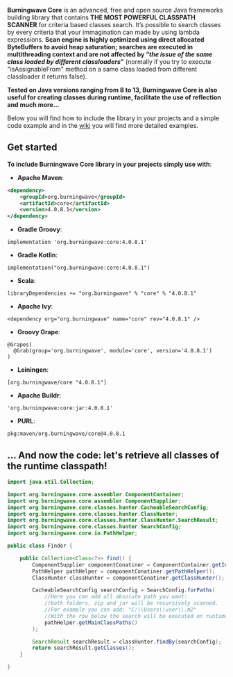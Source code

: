 **Burningwave Core** is an advanced, free and open source Java frameworks building library that contains **THE MOST POWERFUL CLASSPATH SCANNER** for criteria based classes search.
It’s possible to search classes by every criteria that your immagination can made by using lambda expressions. **Scan engine is highly optimized using direct allocated ByteBuffers to avoid heap saturation; searches are executed in multithreading context and are not affected by “_the issue of the same class loaded by different classloaders_”** (normally if you try to execute "isAssignableFrom" method on a same class loaded from different classloader it returns false).

**Tested on Java versions ranging from 8 to 13, Burningwave Core is also useful for creating classes during runtime, facilitate the use of reflection and much more...**

Below you will find how to include the library in your projects and a simple code example and in the [wiki](https://github.com/burningwave/core/wiki) you will find more detailed examples.

## Get started

**To include Burningwave Core library in your projects simply use with**:

* **Apache Maven**:
```xml
<dependency>
    <groupId>org.burningwave</groupId>
    <artifactId>core</artifactId>
    <version>4.0.8.1</version>
</dependency>
```

* **Gradle Groovy**:
```
implementation 'org.burningwave:core:4.0.8.1'
```

* **Gradle Kotlin**:
```
implementation("org.burningwave:core:4.0.8.1")
```

* **Scala**:
```
libraryDependencies += "org.burningwave" % "core" % "4.0.8.1"
```

* **Apache Ivy**:
```
<dependency org="org.burningwave" name="core" rev="4.0.8.1" />
```

* **Groovy Grape**:
```
@Grapes(
  @Grab(group='org.burningwave', module='core', version='4.0.8.1')
)
```

* **Leiningen**:
```
[org.burningwave/core "4.0.8.1"]
```

* **Apache Buildr**:
```
'org.burningwave:core:jar:4.0.8.1'
```

* **PURL**:
```
pkg:maven/org.burningwave/core@4.0.8.1
```

## ... And now the code: let's retrieve all classes of the runtime classpath!
```java
import java.util.Collection;

import org.burningwave.core.assembler.ComponentContainer;
import org.burningwave.core.assembler.ComponentSupplier;
import org.burningwave.core.classes.hunter.CacheableSearchConfig;
import org.burningwave.core.classes.hunter.ClassHunter;
import org.burningwave.core.classes.hunter.ClassHunter.SearchResult;
import org.burningwave.core.classes.hunter.SearchConfig;
import org.burningwave.core.io.PathHelper;

public class Finder {

	public Collection<Class<?>> find() {
		ComponentSupplier componentConatiner = ComponentContainer.getInstance();
		PathHelper pathHelper = componentConatiner.getPathHelper();
		ClassHunter classHunter = componentConatiner.getClassHunter();

		CacheableSearchConfig searchConfig = SearchConfig.forPaths(
			//Here you can add all absolute path you want:
			//both folders, zip and jar will be recursively scanned.
			//For example you can add: "C:\\Users\\user\\.m2"
			//With the row below the search will be executed on runtime Classpaths
			pathHelper.getMainClassPaths()
		);

		SearchResult searchResult = classHunter.findBy(searchConfig);
		return searchResult.getClasses();
	}

}
```
